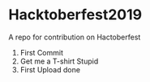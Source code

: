 # Hacktoberfest2019
A repo for contribution on Hactoberfest
1. First Commit
2. Get me a T-shirt Stupid
3. First Upload done
